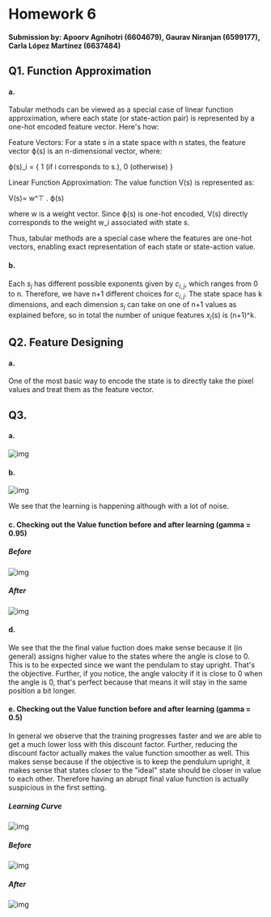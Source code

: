 # Homework 6

#### Submission by: Apoorv Agnihotri (6604679), Gaurav Niranjan (6599177), Carla López Martínez (6637484)

## Q1. Function Approximation

#### a.
Tabular methods can be viewed as a special case of linear function approximation, where each state (or state-action pair) is represented by a one-hot encoded feature vector. Here's how:

Feature Vectors: For a state s in a state space with n states, the feature vector ϕ(s) is an n-dimensional vector, where:

ϕ(s)_i = {
    1 (if i corresponds to s.),
    0 (otherwise)
} 
 
Linear Function Approximation: The value function V(s) is represented as:

V(s)= w^⊤ . ϕ(s)

where w is a weight vector. Since ϕ(s) is one-hot encoded, V(s) directly corresponds to the weight w_i associated with state s.

Thus, tabular methods are a special case where the features are one-hot vectors, enabling exact representation of each state or state-action value.

#### b.
Each $s_j$ has different possible exponents given by $c_{i,j}$, which ranges from 0 to n. Therefore, we have n+1 different choices for $c_{i,j}$. The state space has k dimensions, and each dimension $s_j$ can take on one of n+1 values as explained before, so in total the number of unique features $x_i$(s) is (n+1)^k.

## Q2. Feature Designing

#### a.

One of the most basic way to encode the state is to directly take the pixel values and treat them as the feature vector.

## Q3. 

#### a.

![img](plots\trajectory.png)

#### b.
![img](plots\0.95-learning-progress.png)

We see that the learning is happening although with a lot of noise.

#### c. Checking out the Value function before and after learning (gamma = 0.95)

##### Before
![img](plots\0.95-initial-value-function.png)


##### After
![img](plots\0.95-final-value-function.png)

#### d. 
We see that the the final value fuction does make sense because it (in general) assigns higher value to the states where the angle is close to 0. This is to be expected since we want the pendulam to stay upright. That's the objective. Further, if you notice, the angle valocity if it is close to 0 when the angle is 0, that's perfect because that means it will stay in the same position a bit longer.

#### e. Checking out the Value function before and after learning (gamma = 0.5)
In general we observe that the training progresses faster and we are able to get a much lower loss with this discount factor. Further, reducing the discount factor actually makes the value function smoother as well. This makes sense because if the objective is to keep the pendulum upright, it makes sense that states closer to the "ideal" state should be closer in value to each other. Therefore having an abrupt final value function is actually suspicious in the first setting.

##### Learning Curve
![img](plots\0.5-learning-progress.png)

##### Before
![img](plots\0.5-initial-value-function.png)

##### After
![img](plots\0.5-final-value-function.png)




